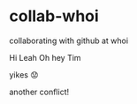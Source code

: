 # collab-whoi
collaborating with github at whoi

Hi Leah
Oh hey Tim


yikes :worried:

another conflict!

